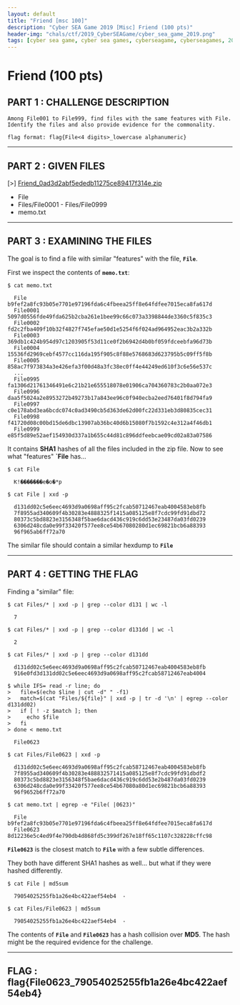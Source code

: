 ```yaml
---
layout: default
title: "Friend [msc 100]"
description: "Cyber SEA Game 2019 [Misc] Friend (100 pts)"
header-img: "chals/ctf/2019_CyberSEAGame/cyber_sea_game_2019.png"
tags: [cyber sea game, cyber sea games, cyberseagame, cyberseagames, 2019, ctf, challenge, writeup, write-up, solution, misc, miscellaneous, friend, md5, sha1, hash, hash collision]
---
```


# Friend (100 pts)

## PART 1 : CHALLENGE DESCRIPTION

```
Among File001 to File999, find files with the same features with File.
Identify the files and also provide evidence for the commonality.

flag format: flag{File<4 digits>_lowercase alphanumeric}
```

---

## PART 2 : GIVEN FILES

[>] [Friend_0ad3d2abf5ededb11275ce89417f314e.zip](./files/Friend_0ad3d2abf5ededb11275ce89417f314e.zip)
- File
- Files/File0001 - Files/File0999
- memo.txt

---

## PART 3 : EXAMINING THE FILES

The goal is to find a file with similar "features" with the file, __`File`__.

First we inspect the contents of __`memo.txt`__:

```console
$ cat memo.txt

  File    	b9fef2a8fc93b05e7701e97196fda6c4fbeea25ff8e64fdfee7015eca8fa617d
  File0001	5097d0556fde49fda625b2cba261e1bee99c66c073a3398844de3360c5f835c3
  File0002	fd2c2fba409f10b32f4827f745efae50d1e5254f6f024ad964952eac3b2a332b
  File0003	369db1c424b954d97c1203905f53d11ce0f2b6942d4b0bf059fdceebfa96d73b
  File0004	15536fd2969cebf4577cc116da195f905c8f88e5768683d623795b5c09ff5f8b
  File0005	858ac7f973834a3e426efa3f00d48a3fc38ec0ff4e44249ed610f3c6e56e537c
  ...
  File0995	fa1306d21761346491e6c21b21e655518078e01906ca704360783c2b0aa072e3
  File0996	daa5f5024a2e8953272b49273b17a843ee96c0f940ecba2eed76401f8d794fa9
  File0997	c0e178abd3ea6bcdc074c0ad3490cb5d363de62d00fc22d331eb3d80835cec31
  File0998	f41720d08c00bd15de6dbc13907ab36bc40d6b15080f7b1592c4e312a4f46db1
  File0999	e85f5d89e52aef154930d337a1b655c44d81c896ddfeebcae09cd02a83a07586

```

It contains __SHA1__ hashes of all the files included in the zip file. Now to see what "features" __`File__ has...

```console
$ cat File

  Ƙ!�������e�o�*p

$ cat File | xxd -p

  d131dd02c5e6eec4693d9a0698aff95c2fcab50712467eab4004583eb8fb
  7f8955ad340609f4b30283e4888325f1415a085125e8f7cdc99fd91dbd72
  80373c5bd8823e3156348f5bae6dacd436c919c6dd53e23487da03fd0239
  6306d248cda0e99f33420f577ee8ce54b67080280d1ec69821bcb6a88393
  96f965ab6ff72a70

```

The similar file should contain a similar hexdump to __`File`__

---

## PART 4 : GETTING THE FLAG

Finding a "similar" file:

```console
$ cat Files/* | xxd -p | grep --color d131 | wc -l

  7

$ cat Files/* | xxd -p | grep --color d131dd | wc -l

  2

$ cat Files/* | xxd -p | grep --color d131dd

  d131dd02c5e6eec4693d9a0698aff95c2fcab50712467eab4004583eb8fb
  916e0fd3d131dd02c5e6eec4693d9a0698aff95c2fcab58712467eab4004

$ while IFS= read -r line; do
>   file=$(echo $line | cut -d" " -f1)
>   match=$(cat "Files/${file}" | xxd -p | tr -d '\n' | egrep --color d131dd02)
>   if [ ! -z $match ]; then
>     echo $file
>   fi
> done < memo.txt

  File0623

$ cat Files/File0623 | xxd -p

  d131dd02c5e6eec4693d9a0698aff95c2fcab58712467eab4004583eb8fb
  7f8955ad340609f4b30283e488832571415a085125e8f7cdc99fd91dbdf2
  80373c5bd8823e3156348f5bae6dacd436c919c6dd53e2b487da03fd0239
  6306d248cda0e99f33420f577ee8ce54b67080a80d1ec69821bcb6a88393
  96f9652b6ff72a70

$ cat memo.txt | egrep -e "File( |0623)"

  File    	b9fef2a8fc93b05e7701e97196fda6c4fbeea25ff8e64fdfee7015eca8fa617d
  File0623	8d12236e5c4ed9f4e790db4d868fd5c399df267e18ff65c1107c328228cffc98

```

__`File0623`__ is the closest match to __`File`__ with a few subtle differences.

They both have different SHA1 hashes as well... but what if they were hashed differently.

```console
$ cat File | md5sum

  79054025255fb1a26e4bc422aef54eb4  -

$ cat Files/File0623 | md5sum

  79054025255fb1a26e4bc422aef54eb4  -

```

The contents of __`File`__ and __`File0623`__ has a hash collision over __MD5__. The hash might be the required evidence for the challenge.

---

## FLAG : __flag{File0623_79054025255fb1a26e4bc422aef54eb4}__
